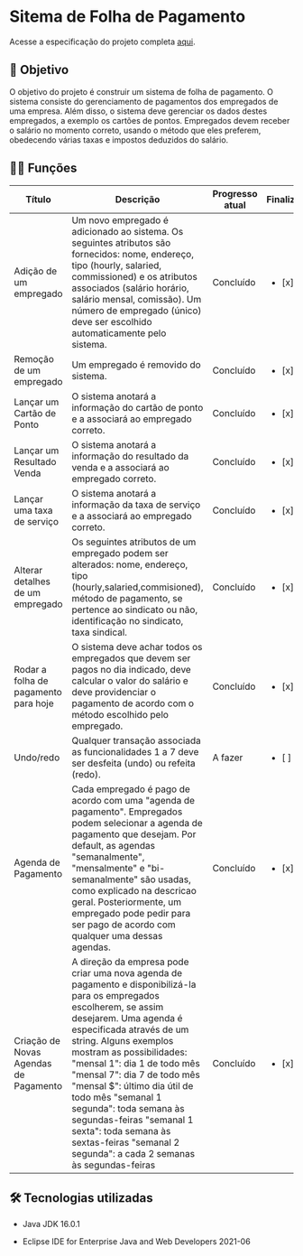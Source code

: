 # Sitema de Folha de Pagamento

Acesse a especificação do projeto completa [aqui](https://github.com/audreyemmely/folha-de-pagamento/blob/main/especificacao_projeto.pdf).

## :dart: Objetivo 
O objetivo do projeto é construir um sistema de folha de pagamento. O sistema consiste do gerenciamento de pagamentos dos empregados de uma empresa. Além disso, o sistema deve
gerenciar os dados destes empregados, a exemplo os cartões de pontos. Empregados devem receber o salário no momento correto, usando o método que eles preferem, obedecendo várias taxas e impostos deduzidos do salário.

## 👩‍💻 Funções 
|  Título        | Descrição | Progresso atual | Finalizado | 
|----------------|---------------|----------------|-----------|
| Adição de um empregado  | Um novo empregado é adicionado ao sistema. Os seguintes atributos são fornecidos: nome, endereço, tipo (hourly, salaried, commissioned) e os atributos associados (salário horário, salário mensal, comissão). Um número de empregado (único) deve ser escolhido automaticamente pelo sistema. | Concluído | <ul><li>[x] ok</li></ul>
| Remoção de um empregado | Um empregado é removido do sistema. | Concluído | <ul><li>[x] ok</li></ul>
| Lançar um Cartão de Ponto | O sistema anotará a informação do cartão de ponto e a associará ao empregado correto. | Concluído | <ul><li>[x] ok</li></ul>
| Lançar um Resultado Venda | O sistema anotará a informação do resultado da venda e a associará ao empregado correto. | Concluído | <ul><li>[x] ok</li></ul>
| Lançar uma taxa de serviço | O sistema anotará a informação da taxa de serviço e a associará ao empregado correto. | Concluído | <ul><li>[x] ok</li></ul>
| Alterar detalhes de um empregado | Os seguintes atributos de um empregado podem ser alterados: nome, endereço, tipo (hourly,salaried,commisioned), método de pagamento, se pertence ao sindicato ou não, identificação no sindicato, taxa sindical. | Concluído | <ul><li>[x] ok</li></ul>
| Rodar a folha de pagamento para hoje | O sistema deve achar todos os empregados que devem ser pagos no dia indicado, deve calcular o valor do salário e deve providenciar o pagamento de acordo com o método escolhido pelo empregado. | Concluído | <ul><li>[x] ok</li></ul>
| Undo/redo | Qualquer transação associada as funcionalidades 1 a 7 deve ser desfeita (undo) ou refeita (redo). | A fazer | <ul><li>[ ] ok</li></ul>
| Agenda de Pagamento | Cada empregado é pago de acordo com uma "agenda de pagamento". Empregados podem selecionar a agenda de pagamento que desejam. Por default, as agendas "semanalmente", "mensalmente" e "bi-semanalmente" são usadas, como explicado na descricao  geral. Posteriormente, um empregado pode pedir para ser pago de acordo com qualquer uma dessas agendas. | Concluído | <ul><li>[x] ok</li></ul>
| Criação de Novas Agendas de Pagamento | A direção da empresa pode criar uma nova agenda de pagamento e disponibilizá-la para os empregados escolherem, se assim desejarem. Uma agenda é especificada através de um string. Alguns exemplos mostram as possibilidades: "mensal 1": dia 1 de todo mês "mensal 7": dia 7 de todo mês "mensal $": último dia útil de todo mês "semanal 1 segunda": toda semana às segundas-feiras "semanal 1 sexta": toda semana às sextas-feiras "semanal 2 segunda": a cada 2 semanas às segundas-feiras | Concluído | <ul><li>[x] ok</li></ul>

## 🛠️ Tecnologias utilizadas
- Java JDK 16.0.1

- Eclipse IDE for Enterprise Java and Web Developers 2021-06
